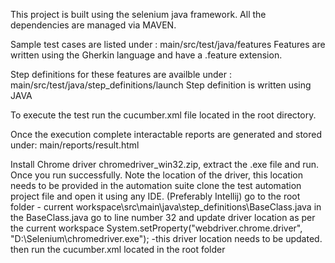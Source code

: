 
This project is built using the selenium java framework.
All the dependencies are managed via MAVEN.

Sample test cases are listed under : main/src/test/java/features
Features are written using the Gherkin language and have a .feature extension.

Step definitions for these features are availble under : main/src/test/java/step_definitions/launch
Step definition is written using JAVA

To execute the test run the cucumber.xml file located in the root directory.

Once the execution complete interactable reports are generated and stored under: main/reports/result.html



Install Chrome driver  chromedriver_win32.zip, extract the .exe file and run. Once you run successfully. 
Note the location of the driver, this location needs to be provided in the automation suite
clone the test automation project file and open it using any IDE. (Preferably Intellij)
go to the root folder -  current workspace\src\main\java\step_definitions\BaseClass.java
in the  BaseClass.java go to line number 32 and update  driver location as per the current workspace
System.setProperty("webdriver.chrome.driver", "D:\\Selenium\\chromedriver.exe"); -this driver location needs to be updated.
then run the cucumber.xml located in the root folder
